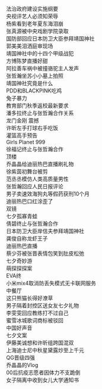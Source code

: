 法治政府建设实施纲要  
央视评艺人必须知荣辱  
杨紫看到老年夏东海泪崩  
张真源被中央戏剧学院录取  
国防部回应日本防卫大臣参拜靖国神社  
郭美美泪洒庭审现场  
靖国神社中的十四个甲级战犯  
方博陈梦直播好甜  
阿拉善车祸中被撞骆驼主人发声  
张哲瀚坐苏小小墓上拍照  
靖国神社究竟是什么  
PDD和BLACKPINK吃鸡  
兔子暴力  
教育部门秋季返校最新要求  
潘多拉终止与张哲瀚合作关系  
龙门金刚 震撼  
许昕左手打球右手吃饭  
灌篮高手预告  
Girls Planet 999  
徐福记终止与张哲瀚合作  
顶楼  
乔晶晶给迪丽热巴直播刷礼物  
徐紫茵初舞台被剪  
范丞丞模仿人类高质量男性  
张哲瀚回应人民日报评论  
男子卖速效海狗丸等假药获刑10个月  
迪丽热巴口红涂歪了  
双镜  
七夕孤寡青蛙  
倩碧终止与张哲瀚合作  
日本防卫大臣岸信夫参拜靖国神社  
龚俊自称龙虾王子  
迪丽热巴直播  
蔡少芬被张晋表情包笑到肚皮松弛  
七夕奇妙游  
萌探探探案  
EVA终  
小米mix4取消防丢失模式无卡联网服务  
中餐厅  
这只熊猫长得好潦草  
男子隔着封控区送女友七夕礼物  
李雯雯回应教练打不过自己  
蜜雪冰城歌词商标被驳回  
中国好声音  
七夕文案  
伊藤美诚想和许昕组跨国混双  
上海迪士尼中秋星黛露炒至上千元  
QG晋级四强  
乔晶晶的Vlog  
00后抗疫志愿者因体力不支跪倒  
女子隔离中收到女儿大学通知书  
